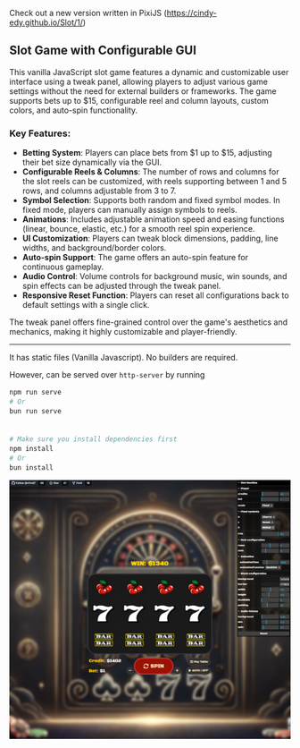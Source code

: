 Check out a new version written in PixiJS (https://cindy-edy.github.io/Slot/1/)

## Slot Game with Configurable GUI

This vanilla JavaScript slot game features a dynamic and customizable user interface using a tweak panel, allowing
players to adjust various game settings without the need for external builders or frameworks. The game supports bets up
to $15, configurable reel and column layouts, custom colors, and auto-spin functionality.

### Key Features:

- **Betting System**: Players can place bets from $1 up to $15, adjusting their bet size dynamically via the GUI.
- **Configurable Reels & Columns**: The number of rows and columns for the slot reels can be customized, with reels
  supporting between 1 and 5 rows, and columns adjustable from 3 to 7.
- **Symbol Selection**: Supports both random and fixed symbol modes. In fixed mode, players can manually assign symbols
  to reels.
- **Animations**: Includes adjustable animation speed and easing functions (linear, bounce, elastic, etc.) for a smooth
  reel spin experience.
- **UI Customization**: Players can tweak block dimensions, padding, line widths, and background/border colors.
- **Auto-spin Support**: The game offers an auto-spin feature for continuous gameplay.
- **Audio Control**: Volume controls for background music, win sounds, and spin effects can be adjusted through the
  tweak panel.
- **Responsive Reset Function**: Players can reset all configurations back to default settings with a single click.

The tweak panel offers fine-grained control over the game's aesthetics and mechanics, making it highly customizable and
player-friendly.

---

It has static files (Vanilla Javascript). No builders are required.

However, can be served over `http-server` by running

```bash
npm run serve
# Or
bun run serve


# Make sure you install dependencies first
npm install
# Or
bun install
```

![cover.png](img/cover.png)
